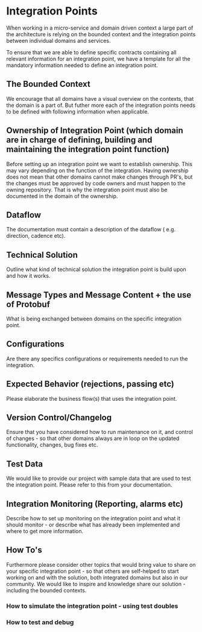 # Integration Points

When working in a micro-service and domain driven context a large part of the architecture is relying on the bounded context and the integration points between individual domains and services.

To ensure that we are able to define specific contracts containing all relevant information for an integration point, we have a template for all the mandatory information needed to define an integration point.

## The Bounded Context

We encourage that all domains have a visual overview on the contexts, that the domain is a part of. But futher more each of the integration points needs to be defined with following information when applicable.

## Ownership of Integration Point (which domain are in charge of defining, building and maintaining the integration point function)

Before setting up an integration point we want to establish ownership. This may vary depending on the function of the integration. Having ownership does not mean that other domains cannot make changes through PR's, but the changes must be approved by code owners and must happen to the owning repository. That is why the integration point must also be documented in the domain of the ownership.

## Dataflow

The documentation must contain a description of the dataflow ( e.g. direction, cadence etc).

## Technical Solution

Outline what kind of technical solution the integration point is build upon and how it works.

## Message Types and Message Content + the use of Protobuf

What is being exchanged between domains on the specific integration point.

## Configurations

Are there any specifics configurations or requirements needed to run the integration.

## Expected Behavior (rejections, passing etc)

Please elaborate the business flow(s) that uses the integration point.

## Version Control/Changelog

Ensure that you have considered how to run maintenance on it, and control of changes - so that other domains always are in loop on the updated functionality, changes, bug fixes etc.

## Test Data

We would like to provide our project with sample data that are used to test the integration point. Please refer to this from your documentation.

## Integration Monitoring (Reporting, alarms etc)

Describe how to set up monitoring on the integration point and what it should monitor - or describe what has already been implemented and where to get more information.

## How To's

Furthermore please consider other topics that would bring value to share on your specific integration point - so that others are self-helped to start working on and with the solution, both integrated domains but also in our community. We would like to inspire and knowledge share our solution - including the bounded contexts.

### How to simulate the integration point - using test doubles

### How to test and debug
